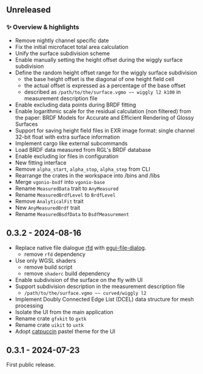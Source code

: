 ## Unreleased

### ✨ Overview & highlights

- Remove nightly channel specific date
- Fix the initial microfacet total area calculation
- Unify the surface subdivision scheme
- Enable manually setting the height offset during the wiggly surface subdivision
- Define the random height offset range for the wiggly surface subdivision
    - the base height offset is the diagonal of one height field cell
    - the actual offset is expressed as a percentage of the base offset
    - described as `/path/to/the/surface.vgmo ~~ wiggly l2 k100` in measurement description file
- Enable excluding data points during BRDF fitting
- Enable logarithmic scale for the residual calculation (non filtered) from the paper: BRDF Models for Accurate and
  Efficient Rendering of Glossy Surfaces
- Support for saving height field files in EXR image format: single channel 32-bit float with extra surface information
- Implement cargo like external subcommands
- Load BRDF data measured from RGL's BRDF database
- Enable excluding ior files in configuration
- New fitting interface
- Remove `alpha_start`, `alpha_stop`, `alpha_step` from CLI
- Rearrange the crates in the workspace into /bins and /libs
- Merge `vgonio-bxdf` into `vgonio-base`
- Rename `MeasuredData` trait to `AnyMeasured`
- Rename `MeasuredBrdfLevel` to `BrdfLevel`
- Remove `AnalyticalFit` trait
- New `AnyMeasuredBrdf` trait
- Rename `MeasuredBsdfData` to `BsdfMeasurement`

## 0.3.2 - 2024-08-16

- Replace native file dialogue [rfd](https://crates.io/crates/rfd)
  with [egui-file-dialog](https://crates.io/crates/egui-file-dialog).
    - remove `rfd` dependency
- Use only WGSL shaders
    - remove build script
    - remove `shaderc` build dependency
- Enable subdivision of the surface on the fly with UI
- Support subdivision description in the measurement description file
    - `/path/to/the/surface.vgmo ~~ curved/wiggly l2`
- Implement Doubly Connected Edge List (DCEL) data structure for mesh processing
- Isolate the UI from the main application
- Rename crate `gfxkit` to `gxtk`
- Rename crate `uikit` to `uxtk`
- Adopt [catpuccin](https://catppuccin.com/) pastel theme for the UI

## 0.3.1 - 2024-07-23

First public release.

